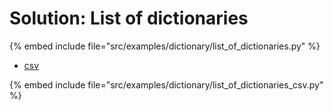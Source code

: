 # Solution: List of dictionaries


{% embed include file="src/examples/dictionary/list_of_dictionaries.py" %}

* [csv](https://docs.python.org/library/csv.html)

{% embed include file="src/examples/dictionary/list_of_dictionaries_csv.py" %}



